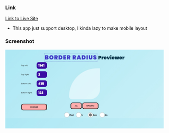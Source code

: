 ### Link

[Link to Live Site](https://nervous-euclid-468356.netlify.app/)

- This app just support desktop, I kinda lazy to make mobile layout

### Screenshot

![](./screenshot.jpeg)
